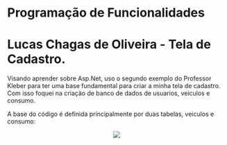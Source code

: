 # Programação de Funcionalidades
# Lucas Chagas de Oliveira - Tela de Cadastro.

Visando aprender sobre Asp.Net, uso o segundo exemplo do Professor Kleber para ter uma base fundamental para criar a minha tela de cadastro. Com isso foquei na criação de banco de dados de usuarios, veiculos e consumo.

 A base do código é definida principalmente por duas tabelas, veiculos e consumo:

 <p align="center">
<img src="/docs/img">
</p>

<p align="center">
<img src="">
</p>
